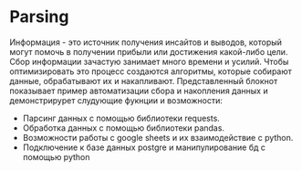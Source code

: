 # Parsing

Информация - это источник получения инсайтов и выводов, который могут помочь в получении прибыли или достижения какой-либо цели. Сбор информации зачастую занимает много времени и усилий. Чтобы оптимизировать это процесс создаются алгоритмы, которые собирают данные, обрабатывают их и накапливают. Представленный блокнот показывает пример автоматизации сбора и накопления данных и демонстрирурет слудующие фукнции и возможности:

* Парсинг данных с помощью библиотеки requests. 
* Обработка данных с помощью библиотеки pandas.
* Возможности работы с google sheets и их взаимодействие с python.
* Подключение к базе данных postgre и манипулирование бд с помощью python
